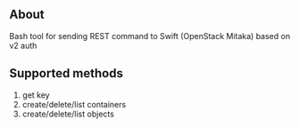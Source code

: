 About
------------
Bash tool for sending REST command to Swift (OpenStack Mitaka) based on v2 auth

Supported methods
-----------------
1) get key
2) create/delete/list containers
3) create/delete/list objects
